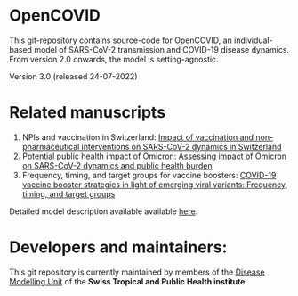 # OpenCOVID
This git-repository contains source-code for OpenCOVID, an individual-based model of SARS-CoV-2 transmission and COVID-19 disease dynamics. From version 2.0 onwards, the model is setting-agnostic.

Version 3.0 (released 24-07-2022)

Related manuscripts
======
1. NPIs and vaccination in Switzerland: [Impact of vaccination and non-pharmaceutical interventions on SARS-CoV-2 dynamics in Switzerland](https://www.sciencedirect.com/science/article/pii/S1755436521000785)
2. Potential public health impact of Omicron: [Assessing impact of Omicron on SARS-CoV-2 dynamics and public health burden](https://rdcu.be/cSmz0)
3. Frequency, timing, and target groups for vaccine boosters: [COVID-19 vaccine booster strategies in light of emerging viral variants: Frequency, timing, and target groups](https://www.medrxiv.org/content/10.1101/2022.06.22.22276760v1.full)

Detailed model description available available [here](https://ars.els-cdn.com/content/image/1-s2.0-S1755436521000785-mmc1.pdf).

Developers and maintainers:
======
This git repository is currently maintained by members of the [Disease Modelling Unit](https://www.swisstph.ch/en/about/eph/disease-modelling/) of the __Swiss Tropical and Public Health institute__.
